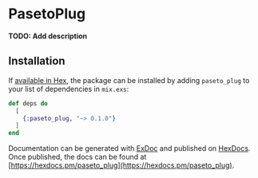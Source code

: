 # PasetoPlug

**TODO: Add description**

## Installation

If [available in Hex](https://hex.pm/docs/publish), the package can be installed
by adding `paseto_plug` to your list of dependencies in `mix.exs`:

```elixir
def deps do
  [
    {:paseto_plug, "~> 0.1.0"}
  ]
end
```

Documentation can be generated with [ExDoc](https://github.com/elixir-lang/ex_doc)
and published on [HexDocs](https://hexdocs.pm). Once published, the docs can
be found at [https://hexdocs.pm/paseto_plug](https://hexdocs.pm/paseto_plug).

